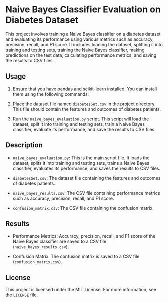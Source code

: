 # Naive Bayes Classifier Evaluation on Diabetes Dataset

This project involves training a Naive Bayes classifier on a diabetes dataset and evaluating its performance using various metrics such as accuracy, precision, recall, and F1 score. It includes loading the dataset, splitting it into training and testing sets, training the Naive Bayes classifier, making predictions on the test data, calculating performance metrics, and saving the results to CSV files.

## Usage

1. Ensure that you have pandas and scikit-learn installed. You can install them using the following commands:

2. Place the dataset file named `diabetesSet.csv` in the project directory. This file should contain the features and outcomes of diabetes patients.

3. Run the `naive_bayes_evaluation.py` script. This script will load the dataset, split it into training and testing sets, train a Naive Bayes classifier, evaluate its performance, and save the results to CSV files.

## Description

- `naive_bayes_evaluation.py`: This is the main script file. It loads the dataset, splits it into training and testing sets, trains a Naive Bayes classifier, evaluates its performance, and saves the results to CSV files.

- `diabetesSet.csv`: The dataset file containing the features and outcomes of diabetes patients.

- `naive_bayes_results.csv`: The CSV file containing performance metrics such as accuracy, precision, recall, and F1 score.

- `confusion_matrix.csv`: The CSV file containing the confusion matrix.

## Results

- Performance Metrics: Accuracy, precision, recall, and F1 score of the Naive Bayes classifier are saved to a CSV file (`naive_bayes_results.csv`).

- Confusion Matrix: The confusion matrix is saved to a CSV file (`confusion_matrix.csv`).

## License

This project is licensed under the MIT License. For more information, see the `LICENSE` file.
